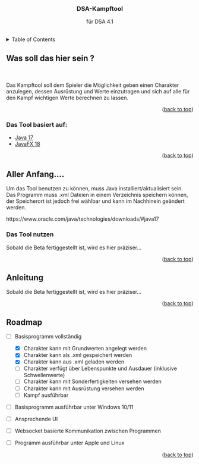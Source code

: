 <div id="top"></div>

<br>
<h3 style="text-align: center;">DSA-Kampftool</h3>
<div style="text-align: center;">
  <p style="text-align: center;">
    für DSA 4.1
  </p>
</div>
<br>

<!-- TABLE OF CONTENTS -->
<details>
  <summary>Table of Contents</summary>
  <ol>
    <li>
      <a href="#Was-soll-das-hier-sein">Was soll das hier sein</a>
      <ul>
        <li><a href="#Was-soll-das-hier-sein">Was soll das hier sein</a></li>
      </ul>
    </li>
    <li>
      <ul>
        <li><a href="#prerequisites">Prerequisites</a></li>
        <li><a href="#installation">Installation</a></li>
      </ul>
    </li>
    <li><a href="#usage">Usage</a></li>
    <li><a href="#roadmap">Roadmap</a></li>
  </ol>
</details>


<!-- WAS SOLL DAS HIER SEIN -->
<div id="Was-soll-das-hier-sein?"></div>

## Was soll das hier sein ?
<br>
<br>
Das Kampftool soll dem Spieler die Möglichkeit geben einen Charakter anzulegen, dessen Ausrüstung und Werte einzutragen und sich auf alle für den Kampf wichtigen Werte berechnen zu lassen. 

<p style="text-align: right;">(<a href="#top">back to top</a>)</p>

<div id="built-with"></div>

### Das Tool basiert auf:

* [Java 17](https://www.oracle.com/java/)
* [JavaFX 18](https://openjfx.io/)


<p style="text-align: right;">(<a href="#top">back to top</a>)</p>

<!-- ALLER ANFANG -->
<div id="aller-anfang"></div>

## Aller Anfang....

Um das Tool benutzen zu können, muss Java installiert/aktualisiert sein. Das Programm muss .xml Dateien in einem Verzeichnis speichern können, der Speicherort ist jedoch 
frei wählbar und kann im Nachhinein geändert werden. 

<div id="prerequisites"></div>
  https://www.oracle.com/java/technologies/downloads/#java17

<div id="installation"></div>

### Das Tool nutzen

Sobald die Beta fertiggestellt ist, wird es hier präziser...

<p style="text-align: right;">(<a href="#top">back to top</a>)</p>

<div id="usage"></div>

<!-- USAGE EXAMPLES -->
## Anleitung

Sobald die Beta fertiggestellt ist, wird es hier präziser...

<p style="text-align: right;">(<a href="#top">back to top</a>)</p>


<div id="roadmap"></div>
<!-- ROADMAP -->

## Roadmap

 - [ ] Basisprogramm vollständig
   - [X] Charakter kann mit Grundwerten angelegt werden
   - [X] Charakter kann als .xml gespeichert werden
   - [X] Charakter kann aus .xml geladen werden
   - [ ] Charakter verfügt über Lebenspunkte und Ausdauer (inklusive Schwellenwerte)
   - [ ] Charakter kann mit Sonderfertigkeiten versehen werden
   - [ ] Charakter kann mit Ausrüstung versehen werden
   - [ ] Kampf ausführbar
 - [ ] Basisprogramm ausführbar unter Windows 10/11
 - [ ] Ansprechende UI 
 - [ ] Websocket basierte Kommunikation zwischen Programmen
 - [ ] Programm ausführbar unter Apple und Linux



<p style="text-align: right;">(<a href="#top">back to top</a>)</p>


